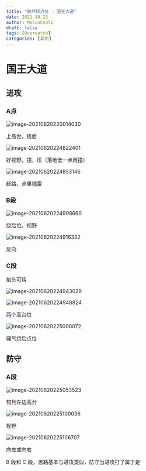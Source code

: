 ```yaml
---
title: "破坏球点位 - 国王大道"
date: 2021-10-23
author: MelonCholi
draft: false
tags: [Overwatch]
categories: [其他]
---
```


# 国王大道

## 进攻

### A点

![image-20210620220014030](https://markdown-1303167219.cos.ap-shanghai.myqcloud.com/image-20210620220014030.png)

上高台，绕后

![image-20210620224822401](https://markdown-1303167219.cos.ap-shanghai.myqcloud.com/image-20210620224822401.png)

好视野，撞，压（落地低一点再撞）

![image-20210620224853146](https://markdown-1303167219.cos.ap-shanghai.myqcloud.com/image-20210620224853146.png)

赶路，点里铺雷

### B段

![image-20210620224908660](https://markdown-1303167219.cos.ap-shanghai.myqcloud.com/image-20210620224908660.png)

绕后位，视野

![image-20210620224916332](https://markdown-1303167219.cos.ap-shanghai.myqcloud.com/image-20210620224916332.png)

反向

### C段

抬头可钩

![image-20210620224943029](https://markdown-1303167219.cos.ap-shanghai.myqcloud.com/image-20210620224943029.png)

![image-20210620224948824](https://markdown-1303167219.cos.ap-shanghai.myqcloud.com/image-20210620224948824.png)

两个高台位

![image-20210620225008072](https://markdown-1303167219.cos.ap-shanghai.myqcloud.com/image-20210620225008072.png)

骚气绕后点位

## 防守

### A段

![image-20210620225053523](https://markdown-1303167219.cos.ap-shanghai.myqcloud.com/image-20210620225053523.png)

钩到左边高台

![image-20210620225100036](https://markdown-1303167219.cos.ap-shanghai.myqcloud.com/image-20210620225100036.png)

视野

![image-20210620225106707](https://markdown-1303167219.cos.ap-shanghai.myqcloud.com/image-20210620225106707.png)

向左或向右

B 段和 C 段，思路基本与进攻类似，防守当进攻打了属于是